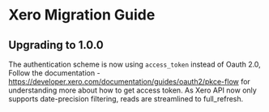 # Xero Migration Guide

## Upgrading to 1.0.0

The authentication scheme is now using `access_token` instead of Oauth 2.0, Follow the documentation - https://developer.xero.com/documentation/guides/oauth2/pkce-flow for understanding more about how to get access token.
As Xero API now only supports date-precision filtering, reads are streamlined to full_refresh.
